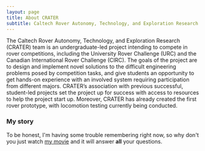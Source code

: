```yaml
---
layout: page
title: About CRATER
subtitle: Caltech Rover Autonomy, Technology, and Exploration Research
---
```


The Caltech Rover Autonomy, Technology, and Exploration Research (CRATER) team is an undergraduate-led project intending to compete in rover competitions, including the University Rover Challenge (URC) and the Canadian International Rover Challenge (CIRC). The goals of the project are to design and implement novel solutions to the difficult engineering problems posed by competition tasks, and give students an opportunity to get hands-on experience with an involved system requiring participation from different majors. CRATER’s association with previous successful, student-led projects set the project up for success with access to resources to help the project start up. Moreover, CRATER has already created the first rover prototype, with locomotion testing currently being conducted.

### My story

To be honest, I'm having some trouble remembering right now, so why don't you just watch [my movie](https://en.wikipedia.org/wiki/The_Princess_Bride_%28film%29) and it will answer **all** your questions.
